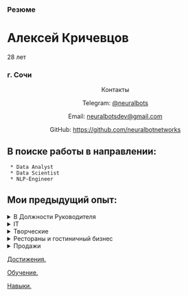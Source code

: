 ### Резюме
# Алексей Кричевцов
28 лет
### г. Сочи


<div markdown='1' align='center'>
Контакты

Telegram: [@neuralbots](https://t.me/neuralbots)

Email: neuralbotsdev@gmail.com

GitHub: https://github.com/neuralbotnetworks



</div>



## В поиске работы в направлении:
```
 * Data Analyst
 * Data Scientist 
 * NLP-Engineer 
  ```

## Мои предыдущий опыт:

<details markdown='1'><summary> В Должности Руководителя</summary>

 * Директор (Управляющий сетью баров) 
 * Шеф-повар (Заведующий производством)
 * Су-шеф (Заместитель Шеф-повара)

</details>

<details markdown='1'><summary>IT</summary>

 * Системный администратор
 * Cloud engineer (sert)
 * Сервис инженер (ремонт пк)

</details>

<details markdown='1'><summary> Творческие</summary>
 
 * DJ
 * Sound Designer

</details>

<details markdown='1'><summary> Рестораны и гостиничный бизнес</summary>
 
* Повар(diploma)
 * Сушист
 * Пицайоло

</details>

<details markdown='1'><summary>Продажи</summary>

 * Риэлтор (course)

</details>
  
[Достижения.](Достижения/readme.md)

[Обучение.](Обучение/readme.md)

[Навыки.](Навыки/readme.md)
